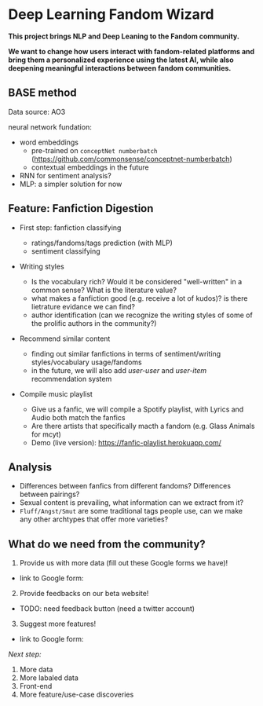 # Deep Learning Fandom Wizard

**This project brings NLP and Deep Leaning to the Fandom community.**

**We want to change how users interact with fandom-related platforms and bring them a personalized experience using the latest AI, while also deepening meaningful interactions between fandom communities.**

## BASE method

Data source: AO3

neural network fundation: 
- word embeddings
  - pre-trained on `conceptNet numberbatch` (https://github.com/commonsense/conceptnet-numberbatch)
  - contextual embeddings in the future
- RNN for sentiment analysis?
- MLP: a simpler solution for now

## Feature: Fanfiction Digestion

- First step: fanfiction classifying
  - ratings/fandoms/tags prediction (with MLP)
  - sentiment classifying

- Writing styles
  - Is the vocabulary rich? Would it be considered "well-written" in a common sense? What is the literature value?
  - what makes a fanfiction good (e.g. receive a lot of kudos)? is there lietrature evidance we can find?
  - author identification (can we recognize the writing styles of some of the prolific authors in the community?)
 
- Recommend similar content
  - finding out similar fanfictions in terms of sentiment/writing styles/vocabulary usage/fandoms
  - in the future, we will also add *user-user* and *user-item* recommendation system

- Compile music playlist
  - Give us a fanfic, we will compile a Spotify playlist, with Lyrics and Audio both match the fanfics
  - Are there artists that specifically macth a fandom (e.g. Glass Animals for mcyt)
  - Demo (live version): https://fanfic-playlist.herokuapp.com/

## Analysis

- Differences between fanfics from different fandoms? Differences between pairings?
- Sexual content is prevailing, what information can we extract from it?
- `Fluff/Angst/Smut` are some traditional tags people use, can we make any other archtypes that offer more varieties? 

## What do we need from the community?

1. Provide us with more data (fill out these Google forms we have)!
 - link to Google form:
2. Provide feedbacks on our beta website!
 - TODO: need feedback button (need a twitter account)
3. Suggest more features!
 - link to Google form:

*Next step:*

1. More data
2. More labaled data
3. Front-end
4. More feature/use-case discoveries
